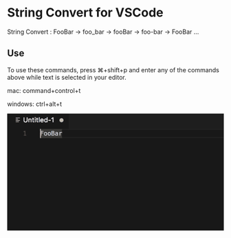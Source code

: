 # String Convert for VSCode

String Convert : FooBar → foo_bar → fooBar → foo-bar → FooBar ...

## Use

To use these commands, press ⌘+shift+p and enter any of the commands above while text is selected in your editor.

mac: command+control+t

windows: ctrl+alt+t

![String Manipulation Screencast](string-convert.gif)
